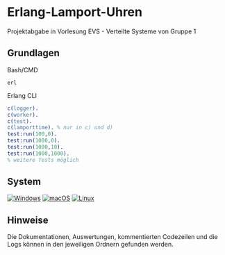 # Erlang-Lamport-Uhren
Projektabgabe in Vorlesung EVS - Verteilte Systeme von Gruppe 1

## Grundlagen

Bash/CMD
```shell
erl
```

Erlang CLI
```erlang
c(logger).
c(worker).
c(test).
c(lamporttime). % nur in c) und d)
test:run(100,0).
test:run(1000,0).
test:run(1000,10).
test:run(1000,1000).
% weitere Tests möglich
```
## System

[![Windows](https://svgshare.com/i/ZhY.svg)](https://svgshare.com/i/ZhY.svg)
[![macOS](https://svgshare.com/i/ZjP.svg)](https://svgshare.com/i/ZjP.svg)
[![Linux](https://svgshare.com/i/Zhy.svg)](https://svgshare.com/i/Zhy.svg)

## Hinweise

Die Dokumentationen, Auswertungen, kommentierten Codezeilen und die Logs können in den jeweiligen Ordnern gefunden werden.
